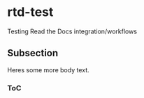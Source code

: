 # rtd-test

Testing Read the Docs integration/workflows

## Subsection

Heres some more body text.

### ToC



